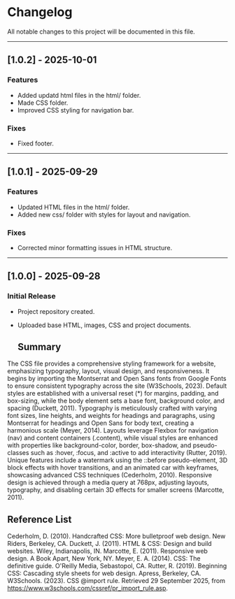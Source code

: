 # Changelog

All notable changes to this project will be documented in this file.  

---

## [1.0.2] - 2025-10-01
###  Features
- Added updatd html files in the html/ folder.
- Made CSS folder.
- Improved CSS styling for navigation bar.

###  Fixes
- Fixed footer.

---

## [1.0.1] - 2025-09-29
###  Features
- Updated HTML files in the html/ folder.
- Added new css/ folder with styles for layout and navigation.

###  Fixes
- Corrected minor formatting issues in HTML structure.

---

## [1.0.0] - 2025-09-28
###  Initial Release
- Project repository created.
- Uploaded base HTML, images, CSS and project documents.

  ## Summary
The CSS file provides a comprehensive styling framework for a website, emphasizing typography, layout, visual design, and responsiveness. It begins by importing the Montserrat and Open Sans fonts from Google Fonts to ensure consistent typography across the site (W3Schools, 2023). Default styles are established with a universal reset (*) for margins, padding, and box-sizing, while the body element sets a base font, background color, and spacing (Duckett, 2011). Typography is meticulously crafted with varying font sizes, line heights, and weights for headings and paragraphs, using Montserrat for headings and Open Sans for body text, creating a harmonious scale (Meyer, 2014). Layouts leverage Flexbox for navigation (nav) and content containers (.content), while visual styles are enhanced with properties like background-color, border, box-shadow, and pseudo-classes such as :hover, :focus, and :active to add interactivity (Rutter, 2019). Unique features include a watermark using the ::before pseudo-element, 3D block effects with hover transitions, and an animated car with keyframes, showcasing advanced CSS techniques (Cederholm, 2010). Responsive design is achieved through a media query at 768px, adjusting layouts, typography, and disabling certain 3D effects for smaller screens (Marcotte, 2011).

## Reference List
Cederholm, D. (2010). Handcrafted CSS: More bulletproof web design. New Riders, Berkeley, CA.
Duckett, J. (2011). HTML & CSS: Design and build websites. Wiley, Indianapolis, IN.
Marcotte, E. (2011). Responsive web design. A Book Apart, New York, NY.
Meyer, E. A. (2014). CSS: The definitive guide. O'Reilly Media, Sebastopol, CA.
Rutter, R. (2019). Beginning CSS: Cascading style sheets for web design. Apress, Berkeley, CA.
W3Schools. (2023). CSS @import rule. Retrieved 29 September 2025, from https://www.w3schools.com/cssref/pr_import_rule.asp.


